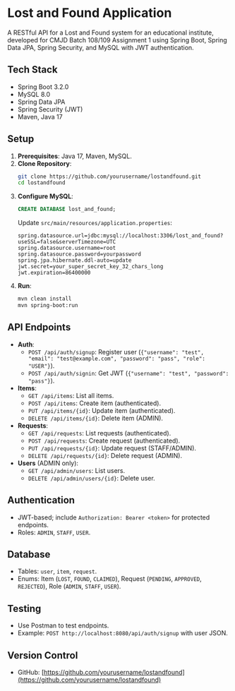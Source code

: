 # Lost and Found Application

A RESTful API for a Lost and Found system for an educational institute, developed for CMJD Batch 108/109 Assignment 1 using Spring Boot, Spring Data JPA, Spring Security, and MySQL with JWT authentication.

## Tech Stack
- Spring Boot 3.2.0
- MySQL 8.0
- Spring Data JPA
- Spring Security (JWT)
- Maven, Java 17

## Setup
1. **Prerequisites**: Java 17, Maven, MySQL.
2. **Clone Repository**:
   ```bash
   git clone https://github.com/yourusername/lostandfound.git
   cd lostandfound
   ```
3. **Configure MySQL**:
   ```sql
   CREATE DATABASE lost_and_found;
   ```
   Update `src/main/resources/application.properties`:
   ```properties
   spring.datasource.url=jdbc:mysql://localhost:3306/lost_and_found?useSSL=false&serverTimezone=UTC
   spring.datasource.username=root
   spring.datasource.password=yourpassword
   spring.jpa.hibernate.ddl-auto=update
   jwt.secret=your_super_secret_key_32_chars_long
   jwt.expiration=86400000
   ```
4. **Run**:
   ```bash
   mvn clean install
   mvn spring-boot:run
   ```

## API Endpoints
- **Auth**:
  - `POST /api/auth/signup`: Register user (`{"username": "test", "email": "test@example.com", "password": "pass", "role": "USER"}`).
  - `POST /api/auth/signin`: Get JWT (`{"username": "test", "password": "pass"}`).
- **Items**:
  - `GET /api/items`: List all items.
  - `POST /api/items`: Create item (authenticated).
  - `PUT /api/items/{id}`: Update item (authenticated).
  - `DELETE /api/items/{id}`: Delete item (ADMIN).
- **Requests**:
  - `GET /api/requests`: List requests (authenticated).
  - `POST /api/requests`: Create request (authenticated).
  - `PUT /api/requests/{id}`: Update request (STAFF/ADMIN).
  - `DELETE /api/requests/{id}`: Delete request (ADMIN).
- **Users** (ADMIN only):
  - `GET /api/admin/users`: List users.
  - `DELETE /api/admin/users/{id}`: Delete user.

## Authentication
- JWT-based; include `Authorization: Bearer <token>` for protected endpoints.
- Roles: `ADMIN`, `STAFF`, `USER`.

## Database
- Tables: `user`, `item`, `request`.
- Enums: Item (`LOST`, `FOUND`, `CLAIMED`), Request (`PENDING`, `APPROVED`, `REJECTED`), Role (`ADMIN`, `STAFF`, `USER`).

## Testing
- Use Postman to test endpoints.
- Example: `POST http://localhost:8080/api/auth/signup` with user JSON.

## Version Control
- GitHub: [https://github.com/yourusername/lostandfound](https://github.com/yourusername/lostandfound)

